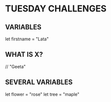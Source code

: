 # TUESDAY CHALLENGES

## VARIABLES

let firstname = "Lata"

## WHAT IS X?

// "Geeta"

## SEVERAL VARIABLES

let flower = "rose"
let tree = "maple"
